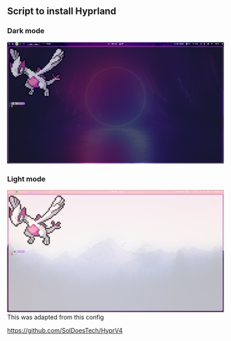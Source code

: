 ## Script to install Hyprland

### Dark mode
![image](assets/Dark.png)

### Light mode
![image](assets/Light.png)
This was adapted from this config

https://github.com/SolDoesTech/HyprV4